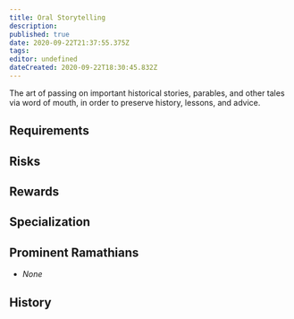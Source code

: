 ```yaml
---
title: Oral Storytelling
description: 
published: true
date: 2020-09-22T21:37:55.375Z
tags: 
editor: undefined
dateCreated: 2020-09-22T18:30:45.832Z
---
```


The art of passing on important historical stories, parables, and other tales via word of mouth, in order to preserve history, lessons, and advice.

## Requirements

## Risks

## Rewards

## Specialization

## Prominent Ramathians

- *None*

## History


